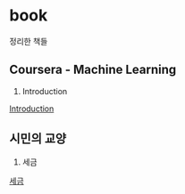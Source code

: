# book  
정리한 책들  

## Coursera - Machine Learning  

1. Introduction  

[Introduction](https://koojaekwan.github.io/book/ML%20-%20Coursera/Introduction.html)  

## 시민의 교양  

1. 세금  

[세금](https://koojaekwan.github.io/book/%EC%8B%9C%EB%AF%BC%EC%9D%98%20%EA%B5%90%EC%96%91/%EC%84%B8%EA%B8%88/%EC%8B%9C%EB%AF%BC%EC%9D%98-%EA%B5%90%EC%96%91---%EC%84%B8%EA%B8%88.html)  


